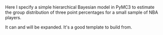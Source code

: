  Here I specify a simple hierarchical Bayesian model in PyMC3 to estimate the group distribution of three point percentages for a small sample of NBA players.

 It can and will be expanded. It's a good template to build from.
